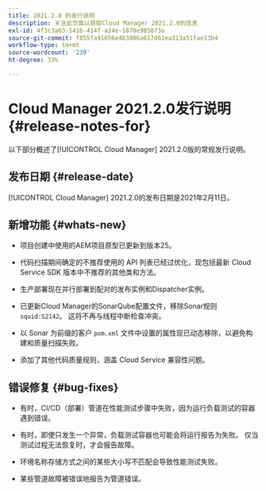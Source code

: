 ```yaml
---
title: 2021.2.0 的发行说明
description: 关注此页面以获取Cloud Manager 2021.2.0的信息
exl-id: 4f3c3a63-141b-414f-a24e-1870e985873a
source-git-commit: f855fa91656e4b3806a617d61ea313a51fae13b4
workflow-type: tm+mt
source-wordcount: '239'
ht-degree: 33%

---
```


# Cloud Manager 2021.2.0发行说明 {#release-notes-for}

以下部分概述了[!UICONTROL Cloud Manager] 2021.2.0版的常规发行说明。

## 发布日期 {#release-date}

[!UICONTROL Cloud Manager] 2021.2.0的发布日期是2021年2月11日。

## 新增功能 {#whats-new}

* 项目创建中使用的AEM项目原型已更新到版本25。

* 代码扫描期间确定的不推荐使用的 API 列表已经过优化，现包括最新 Cloud Service SDK 版本中不推荐的其他类和方法。

* 生产部署现在并行部署到配对的发布实例和Dispatcher实例。

* 已更新Cloud Manager的SonarQube配置文件，移除Sonar规则`squid:S2142`。 这将不再与线程中断检查冲突。

* 以 Sonar 为前缀的客户 `pom.xml` 文件中设置的属性现已动态移除，以避免构建和质量扫描失败。

* 添加了其他代码质量规则，涵盖 Cloud Service 兼容性问题。

## 错误修复 {#bug-fixes}

* 有时，CI/CD（部署）管道在性能测试步骤中失败，因为运行负载测试的容器遇到错误。

* 有时，即使只发生一个异常，负载测试容器也可能会将运行报告为失败。 仅当测试过程无法恢复时，才会报告故障。

* 环境名称存储方式之间的某些大小写不匹配会导致性能测试失败。

* 某些管道故障被错误地报告为管道错误。
